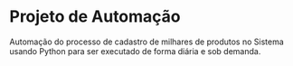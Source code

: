 # Projeto de Automação 
Automação do processo de cadastro de milhares de produtos no Sistema 
usando Python para ser executado de forma diária e sob demanda.

